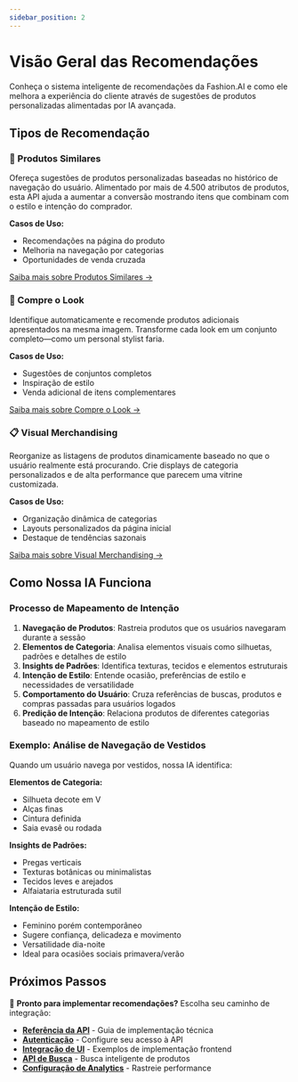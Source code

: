 ```yaml
---
sidebar_position: 2
---
```


# Visão Geral das Recomendações

Conheça o sistema inteligente de recomendações da Fashion.AI e como ele melhora a experiência do cliente através de sugestões de produtos personalizadas alimentadas por IA avançada.

## Tipos de Recomendação

### 🎯 Produtos Similares
Ofereça sugestões de produtos personalizadas baseadas no histórico de navegação do usuário. Alimentado por mais de 4.500 atributos de produtos, esta API ajuda a aumentar a conversão mostrando itens que combinam com o estilo e intenção do comprador.

**Casos de Uso:**
- Recomendações na página do produto
- Melhoria na navegação por categorias
- Oportunidades de venda cruzada

[Saiba mais sobre Produtos Similares →](../developer-guide/api-endpoints#evento-de-visualização-de-categoria)

### 👗 Compre o Look
Identifique automaticamente e recomende produtos adicionais apresentados na mesma imagem. Transforme cada look em um conjunto completo—como um personal stylist faria.

**Casos de Uso:**
- Sugestões de conjuntos completos
- Inspiração de estilo
- Venda adicional de itens complementares

[Saiba mais sobre Compre o Look →](../developer-guide/api-endpoints#evento-compre-o-look)

### 📋 Visual Merchandising
Reorganize as listagens de produtos dinamicamente baseado no que o usuário realmente está procurando. Crie displays de categoria personalizados e de alta performance que parecem uma vitrine customizada.

**Casos de Uso:**
- Organização dinâmica de categorias
- Layouts personalizados da página inicial
- Destaque de tendências sazonais

[Saiba mais sobre Visual Merchandising →](../developer-guide/api-endpoints#evento-de-visualização-de-categoria)

## Como Nossa IA Funciona

### Processo de Mapeamento de Intenção

1. **Navegação de Produtos**: Rastreia produtos que os usuários navegaram durante a sessão
2. **Elementos de Categoria**: Analisa elementos visuais como silhuetas, padrões e detalhes de estilo
3. **Insights de Padrões**: Identifica texturas, tecidos e elementos estruturais
4. **Intenção de Estilo**: Entende ocasião, preferências de estilo e necessidades de versatilidade
5. **Comportamento do Usuário**: Cruza referências de buscas, produtos e compras passadas para usuários logados
6. **Predição de Intenção**: Relaciona produtos de diferentes categorias baseado no mapeamento de estilo

### Exemplo: Análise de Navegação de Vestidos

Quando um usuário navega por vestidos, nossa IA identifica:

**Elementos de Categoria:**
- Silhueta decote em V
- Alças finas
- Cintura definida
- Saia evasê ou rodada

**Insights de Padrões:**
- Pregas verticais
- Texturas botânicas ou minimalistas
- Tecidos leves e arejados
- Alfaiataria estruturada sutil

**Intenção de Estilo:**
- Feminino porém contemporâneo
- Sugere confiança, delicadeza e movimento
- Versatilidade dia-noite
- Ideal para ocasiões sociais primavera/verão

## Próximos Passos

🚀 **Pronto para implementar recomendações?** Escolha seu caminho de integração:

- **[Referência da API](../developer-guide/api-endpoints)** - Guia de implementação técnica
- **[Autenticação](../developer-guide/authentication)** - Configure seu acesso à API
- **[Integração de UI](../developer-guide/ui-integration)** - Exemplos de implementação frontend
- **[API de Busca](../developer-guide/search/overview)** - Busca inteligente de produtos
- **[Configuração de Analytics](../developer-guide/analytics/google-analytics)** - Rastreie performance